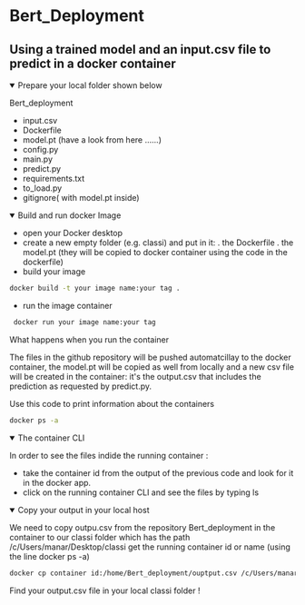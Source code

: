 # Bert_Deployment
## Using a trained model and an input.csv file to predict in a docker container 

<details open>
<summary> Prepare your local folder shown below </summary>
  
Bert_deployment
  - input.csv
  - Dockerfile
  - model.pt (have a look from here ......)
  - config.py
  - main.py
  - predict.py
  - requirements.txt
  - to_load.py
  - gitignore( with model.pt inside)


<details open>
<summary>Build and run docker Image</summary>
  
  - open your Docker desktop 
  - create a new empty folder (e.g. classi) and put in it:
       .  the Dockerfile
       .  the model.pt (they will be copied to docker container using the code in the dockerfile)
  - build your image

   ```bash
   docker build -t your image name:your tag . 
   ```
  - run the image container 
  ```bash
   docker run your image name:your tag
  ```
 
  <summary>What happens when you run the container </summary>
    
  The files in the github repository will be pushed automatcillay to the docker container, the model.pt will be copied as well from locally and a new csv file will be created in the container: it's the output.csv that includes the prediction as requested by predict.py.
  
 Use this code to print information about the containers
  
   ```bash
   docker ps -a
  ```
  <details open>
  <summary>The container CLI </summary>
    
  In order to see the files indide the running container :
  - take the container id from the output of the previous code and look for it in
  the docker app. 
  - click on the running container CLI and see the files by typing ls

 
<details open>
<summary>Copy your output in your local host</summary>
  
 We need to copy outpu.csv from the repository Bert_deployment in the container to our classi folder which has the path /c/Users/manar/Desktop/classi
  get the running container id or name (using the line docker ps -a)
  
  ```bash
  docker cp container id:/home/Bert_deployment/ouptput.csv /c/Users/manar/Desktop/classi
  ```

Find your output.csv file in your local classi folder !
